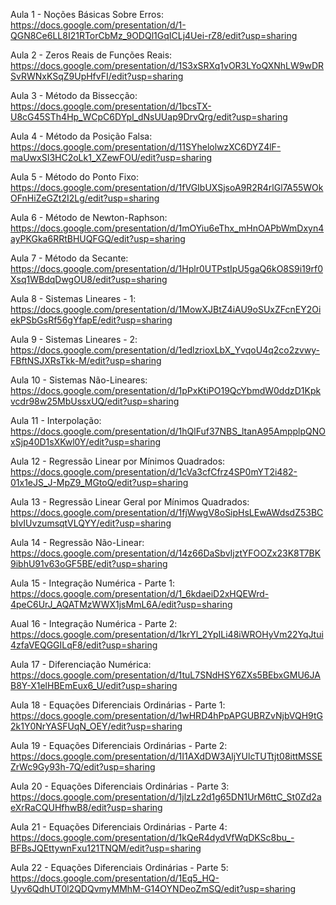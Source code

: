 Aula 1 - Noções Básicas Sobre Erros: https://docs.google.com/presentation/d/1-QGN8Ce6LL8I21RTorCbMz_9ODQl1GqICLj4Uei-rZ8/edit?usp=sharing

Aula 2 - Zeros Reais de Funções Reais: https://docs.google.com/presentation/d/1S3xSRXq1vOR3LYoQXNhLW9wDRSvRWNxKSqZ9UpHfvFI/edit?usp=sharing

Aula 3 - Método da Bissecção: https://docs.google.com/presentation/d/1bcsTX-U8cG45STh4Hp_WCpC6DYpl_dNsUUap9DrvQrg/edit?usp=sharing

Aula 4 - Método da Posição Falsa: https://docs.google.com/presentation/d/11SYhelolwzXC6DYZ4lF-maUwxSI3HC2oLk1_XZewFOU/edit?usp=sharing

Aula 5 - Método do Ponto Fixo: https://docs.google.com/presentation/d/1fVGIbUXSjsoA9R2R4rlGl7A55WOkOFnHiZeGZt2I2Lg/edit?usp=sharing

Aula 6 - Método de Newton-Raphson: https://docs.google.com/presentation/d/1mOYiu6eThx_mHnOAPbWmDxyn4ayPKGka6RRtBHUQFGQ/edit?usp=sharing

Aula 7 - Método da Secante: https://docs.google.com/presentation/d/1Hplr0UTPstIpU5gaQ6kO8S9i19rf0Xsq1WBdqDwgOU8/edit?usp=sharing

Aula 8 - Sistemas Lineares - 1: https://docs.google.com/presentation/d/1MowXJBtZ4iAU9oSUxZFcnEY2OiekPSbGsRf56gYfapE/edit?usp=sharing

Aula 9 - Sistemas Lineares - 2: https://docs.google.com/presentation/d/1edlzrioxLbX_YvqoU4q2co2zvwy-FBftNSJXRsTkk-M/edit?usp=sharing

Aula 10 - Sistemas Não-Lineares: https://docs.google.com/presentation/d/1pPxKtiPO19QcYbmdW0ddzD1Kpkvcdr98w25MbUssxUQ/edit?usp=sharing

Aula 11 - Interpolação: https://docs.google.com/presentation/d/1hQlFuf37NBS_ltanA95AmpplpQNOxSjp40D1sXKwl0Y/edit?usp=sharing

Aula 12 - Regressão Linear por Mínimos Quadrados: https://docs.google.com/presentation/d/1cVa3cfCfrz4SP0mYT2i482-01x1eJS_J-MpZ9_MGtoQ/edit?usp=sharing

Aula 13 - Regressão Linear Geral por Mínimos Quadrados: https://docs.google.com/presentation/d/1fjWwgV8oSipHsLEwAWdsdZ53BCbIvIUvzumsqtVLQYY/edit?usp=sharing

Aula 14 - Regressão Não-Linear: https://docs.google.com/presentation/d/14z66DaSbvIjztYFOOZx23K8T7BK9ibhU91v63oGF5BE/edit?usp=sharing

Aula 15 - Integração Numérica - Parte 1: https://docs.google.com/presentation/d/1_6kdaeiD2xHQEWrd-4peC6UrJ_AQATMzWWX1jsMmL6A/edit?usp=sharing

Aual 16 - Integração Numérica - Parte 2: https://docs.google.com/presentation/d/1krYl_2YpILi48iWROHyVm22YqJtui4zfaVEQGGILqF8/edit?usp=sharing

Aula 17 - Diferenciação Numérica: https://docs.google.com/presentation/d/1tuL7SNdHSY6ZXs5BEbxGMU6JAB8Y-X1elHBEmEux6_U/edit?usp=sharing

Aula 18 - Equações Diferenciais Ordinárias - Parte 1: https://docs.google.com/presentation/d/1wHRD4hPpAPGUBRZvNjbVQH9tG2k1Y0NrYASFUqN_OEY/edit?usp=sharing

Aula 19 - Equações Diferenciais Ordinárias - Parte 2: https://docs.google.com/presentation/d/1I1AXdDW3AljYUlcTUTtjt08ittMSSEZrWc9Gy93h-7Q/edit?usp=sharing

Aula 20 - Equações Diferenciais Ordinárias - Parte 3: https://docs.google.com/presentation/d/1jlzLz2d1g65DN1UrM6ttC_St0Zd2aeXrRaCQUHfhwB8/edit?usp=sharing

Aula 21 - Equações Diferenciais Ordinárias - Parte 4: https://docs.google.com/presentation/d/1kQeR4dydVfWqDKSc8bu_-BFBsJQEttywnFxu121TNQM/edit?usp=sharing

Aula 22 - Equações Diferenciais Ordinárias - Parte 5: https://docs.google.com/presentation/d/1Eq5_HQ-Uyv6QdhUT0l2QDQvmyMMhM-G14OYNDeoZmSQ/edit?usp=sharing
